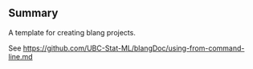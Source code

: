Summary
-------

<!-- [![Build Status](https://travis-ci.org/alexandrebouchard/blangProjectTemplate.png?branch=master)](https://travis-ci.org/alexandrebouchard/blangProjectTemplate) -->

A template for creating blang projects. 

See https://github.com/UBC-Stat-ML/blangDoc/using-from-command-line.md 


